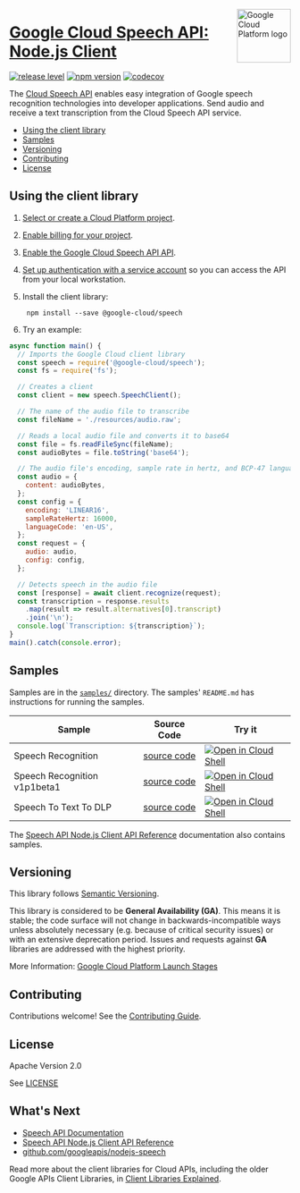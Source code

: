 [//]: # "This README.md file is auto-generated, all changes to this file will be lost."
[//]: # "To regenerate it, use `npm run generate-scaffolding`."
<img src="https://avatars2.githubusercontent.com/u/2810941?v=3&s=96" alt="Google Cloud Platform logo" title="Google Cloud Platform" align="right" height="96" width="96"/>

# [Google Cloud Speech API: Node.js Client](https://github.com/googleapis/nodejs-speech)

[![release level](https://img.shields.io/badge/release%20level-general%20availability%20%28GA%29-brightgreen.svg?style&#x3D;flat)](https://cloud.google.com/terms/launch-stages)
[![npm version](https://img.shields.io/npm/v/@google-cloud/speech.svg)](https://www.npmjs.org/package/@google-cloud/speech)
[![codecov](https://img.shields.io/codecov/c/github/googleapis/nodejs-speech/master.svg?style=flat)](https://codecov.io/gh/googleapis/nodejs-speech)

The [Cloud Speech API](https://cloud.google.com/speech/docs) enables easy integration of Google speech recognition technologies into developer applications. Send audio and receive a text transcription from the Cloud Speech API service.


* [Using the client library](#using-the-client-library)
* [Samples](#samples)
* [Versioning](#versioning)
* [Contributing](#contributing)
* [License](#license)

## Using the client library

1.  [Select or create a Cloud Platform project][projects].

1.  [Enable billing for your project][billing].

1.  [Enable the Google Cloud Speech API API][enable_api].

1.  [Set up authentication with a service account][auth] so you can access the
    API from your local workstation.

1. Install the client library:

        npm install --save @google-cloud/speech

1. Try an example:

```javascript
async function main() {
  // Imports the Google Cloud client library
  const speech = require('@google-cloud/speech');
  const fs = require('fs');

  // Creates a client
  const client = new speech.SpeechClient();

  // The name of the audio file to transcribe
  const fileName = './resources/audio.raw';

  // Reads a local audio file and converts it to base64
  const file = fs.readFileSync(fileName);
  const audioBytes = file.toString('base64');

  // The audio file's encoding, sample rate in hertz, and BCP-47 language code
  const audio = {
    content: audioBytes,
  };
  const config = {
    encoding: 'LINEAR16',
    sampleRateHertz: 16000,
    languageCode: 'en-US',
  };
  const request = {
    audio: audio,
    config: config,
  };

  // Detects speech in the audio file
  const [response] = await client.recognize(request);
  const transcription = response.results
    .map(result => result.alternatives[0].transcript)
    .join('\n');
  console.log(`Transcription: ${transcription}`);
}
main().catch(console.error);
```

## Samples

Samples are in the [`samples/`](https://github.com/googleapis/nodejs-speech/tree/master/samples) directory. The samples' `README.md`
has instructions for running the samples.

| Sample                      | Source Code                       | Try it |
| --------------------------- | --------------------------------- | ------ |
| Speech Recognition | [source code](https://github.com/googleapis/nodejs-speech/blob/master/samples/recognize.js) | [![Open in Cloud Shell][shell_img]](https://console.cloud.google.com/cloudshell/open?git_repo=https://github.com/googleapis/nodejs-speech&page=editor&open_in_editor=samples/recognize.js,samples/README.md) |
| Speech Recognition v1p1beta1 | [source code](https://github.com/googleapis/nodejs-speech/blob/master/samples/recognize.v1p1beta1.js) | [![Open in Cloud Shell][shell_img]](https://console.cloud.google.com/cloudshell/open?git_repo=https://github.com/googleapis/nodejs-speech&page=editor&open_in_editor=samples/recognize.v1p1beta1.js,samples/README.md) |
| Speech To Text To DLP | [source code](https://github.com/googleapis/nodejs-speech/blob/master/samples/speech-to-text-to-dlp.js) | [![Open in Cloud Shell][shell_img]](https://console.cloud.google.com/cloudshell/open?git_repo=https://github.com/googleapis/nodejs-speech&page=editor&open_in_editor=samples/speech-to-text-to-dlp.js,samples/README.md) |

The [Speech API Node.js Client API Reference][client-docs] documentation
also contains samples.

## Versioning

This library follows [Semantic Versioning](http://semver.org/).

This library is considered to be **General Availability (GA)**. This means it
is stable; the code surface will not change in backwards-incompatible ways
unless absolutely necessary (e.g. because of critical security issues) or with
an extensive deprecation period. Issues and requests against **GA** libraries
are addressed with the highest priority.

More Information: [Google Cloud Platform Launch Stages][launch_stages]

[launch_stages]: https://cloud.google.com/terms/launch-stages

## Contributing

Contributions welcome! See the [Contributing Guide](https://github.com/googleapis/nodejs-speech/blob/master/.github/CONTRIBUTING.md).

## License

Apache Version 2.0

See [LICENSE](https://github.com/googleapis/nodejs-speech/blob/master/LICENSE)

## What's Next

* [Speech API Documentation][product-docs]
* [Speech API Node.js Client API Reference][client-docs]
* [github.com/googleapis/nodejs-speech](https://github.com/googleapis/nodejs-speech)

Read more about the client libraries for Cloud APIs, including the older
Google APIs Client Libraries, in [Client Libraries Explained][explained].

[explained]: https://cloud.google.com/apis/docs/client-libraries-explained

[client-docs]: https://cloud.google.com/nodejs/docs/reference/speech/latest/
[product-docs]: https://cloud.google.com/speech/docs
[shell_img]: https://gstatic.com/cloudssh/images/open-btn.png
[projects]: https://console.cloud.google.com/project
[billing]: https://support.google.com/cloud/answer/6293499#enable-billing
[enable_api]: https://console.cloud.google.com/flows/enableapi?apiid=speech.googleapis.com
[auth]: https://cloud.google.com/docs/authentication/getting-started

